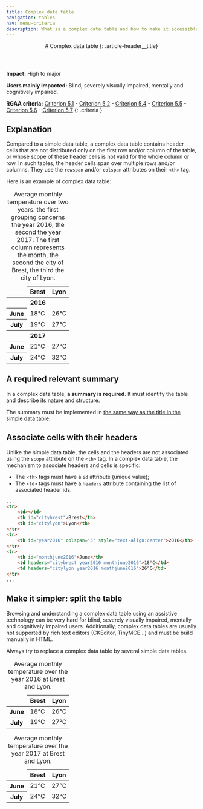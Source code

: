 ```yaml
---
title: Complex data table
navigation: tables
nav: menu-criteria
description: What is a complex data table and how to make it accessible
---
```


<header>
# Complex data table
{: .article-header__title}
</header>

**Impact:** High to major

**Users mainly impacted:** Blind, severely visually impaired, mentally and cognitively impaired.

**RGAA criteria:** [Criterion 5.1](https://www.numerique.gouv.fr/publications/rgaa-accessibilite/methode-rgaa/criteres/#crit-5-1) - [Criterion 5.2](https://www.numerique.gouv.fr/publications/rgaa-accessibilite/methode-rgaa/criteres/#crit-5-2) - [Criterion 5.4](https://www.numerique.gouv.fr/publications/rgaa-accessibilite/methode-rgaa/criteres/#crit-5-4) - [Criterion 5.5](https://www.numerique.gouv.fr/publications/rgaa-accessibilite/methode-rgaa/criteres/#crit-5-5) - [Criterion 5.6](https://www.numerique.gouv.fr/publications/rgaa-accessibilite/methode-rgaa/criteres/#crit-5-6) - [Criterion 5.7](https://www.numerique.gouv.fr/publications/rgaa-accessibilite/methode-rgaa/criteres/#crit-5-7)
{: .criteria }

## Explanation
Compared to a simple data table, a complex data table contains header cells that are not distributed only on the first row and/or column of the table, or whose scope of these header cells is not valid for the whole column or row. In such tables, the header cells span over multiple rows and/or columns. They use the `rowspan` and/or `colspan` attributes on their `<th>` tag.

Here is an example of complex data table:

<table>
    <caption>Average monthly temperature over two years: the first grouping concerns the year 2016, the second the year 2017. The first column represents the month, the second the city of Brest, the third the city of Lyon.</caption>
    <thead>
        <tr>
            <td></td>
            <th id="citybrest">Brest</th>
            <th id="citylyon">Lyon</th>
        </tr>
    </thead>
    <tbody>
        <tr>
            <th id="year2016" colspan="3" style="text-align:center">2016</th>
        </tr>
        <tr>
            <th id="monthjune2016">June</th>
            <td headers="citybrest year2016 monthjune2016">18°C</td>
            <td headers="citylyon year2016 monthjune2016">26°C</td>
        </tr>
        <tr>
            <th id="monthjuly2016">July</th>
            <td headers="citybrest year2016 monthjuly2016">19°C</td>
            <td headers="citylyon year2016 monthjuly2016">27°C</td>
        </tr>
        <tr>
            <th id="year2017" colspan="3" style="text-align:center">2017</th>
        </tr>
        <tr>
            <th id="monthjune2017">June</th>
            <td headers="citybrest year2017 monthjune2017">21°C</td>
            <td headers="citylyon year2017 monthjune2017">27°C</td>
        </tr>
        <tr>
            <th id="monthjuly2017">July</th>
            <td headers="citybrest year2017 monthjuly2017">24°C</td>
            <td headers="citylyon year2017 monthjuly2017">32°C</td>
        </tr>
    </tbody>
</table>

## A required relevant summary
In a complex data table, <strong>a summary is required</strong>. It must identify the table and describe its nature and structure.

The summary must be implemented in [the same way as the title in the simple data table](data-table.html#an-optional-relevant-title).

## Associate cells with their headers
Unlike the simple data table, the cells and the headers are not associated using the `scope` attribute on the `<th>` tag. In a complex data table, the mechanism to associate headers and cells is specific:
* The `<th>` tags must have a `id` attribute (unique value);
* The `<td>` tags must have a `headers` attribute containing the list of associated header ids.

```html
...
<tr>
    <td></td>
    <th id="citybrest">Brest</th>
    <th id="citylyon">Lyon</th>
</tr>
<tr>
    <th id="year2016" colspan="3" style="text-align:center">2016</th>
</tr>
<tr>
    <th id="monthjune2016">June</th>
    <td headers="citybrest year2016 monthjune2016">18°C</td>
    <td headers="citylyon year2016 monthjune2016">26°C</td>
</tr>
...
```

## Make it simpler: split the table
Browsing and understanding a complex data table using an assistive technology can be very hard for blind, severely visually impaired, mentally and cognitively impaired users. Additionally, complex data tables are usually not supported by rich text editors (CKEditor, TinyMCE...) and must be build manually in HTML.

Always try to replace a complex data table by several simple data tables.

<table>
    <caption>Average monthly temperature over the year 2016 at Brest and Lyon.</caption>
    <thead>
        <tr>
            <td></td>
            <th scope="col">Brest</th>
            <th scope="col">Lyon</th>
        </tr>
    </thead>
    <tbody>
        <tr>
            <th scope="row">June</th>
            <td>18°C</td>
            <td>26°C</td>
        </tr>
        <tr>
            <th scope="row">July</th>
            <td>19°C</td>
            <td>27°C</td>
        </tr>
    </tbody>
</table>

<table>
    <caption>Average monthly temperature over the year 2017 at Brest and Lyon.</caption>
    <thead>
        <tr>
            <td></td>
            <th scope="col">Brest</th>
            <th scope="col">Lyon</th>
        </tr>
    </thead>
    <tbody>
        <tr>
            <th scope="row">June</th>
            <td>21°C</td>
            <td>27°C</td>
        </tr>
        <tr>
            <th scope="row">July</th>
            <td>24°C</td>
            <td>32°C</td>
        </tr>
    </tbody>
</table>
